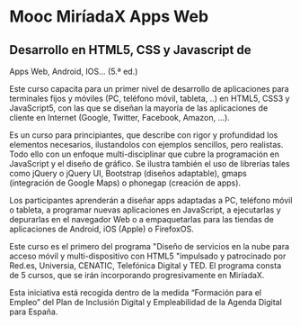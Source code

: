 # Mooc MiríadaX Apps Web

## Desarrollo en HTML5, CSS y Javascript de
   Apps Web, Android, IOS... (5.ª ed.)

Este curso capacita para un primer nivel de desarrollo de
aplicaciones para terminales fijos y móviles
(PC, teléfono móvil, tableta, ..) en HTML5, CSS3 y JavaScript5,
con las que se diseñan la mayoría de las aplicaciones de cliente
en Internet (Google, Twitter, Facebook, Amazon, …).

Es un curso para principiantes, que describe con rigor y profundidad
los elementos necesarios, ilustandolos con ejemplos sencillos,
pero realistas. Todo ello con un enfoque multi-disciplinar que cubre
la programación en JavaScript y el diseño de gráfico.
Se ilustra también el uso de librerías tales como jQuery o jQuery UI,
Bootstrap (diseños adaptable), gmaps (integración de Google Maps)
o phonegap (creación de apps).

Los participantes aprenderán a diseñar apps adaptadas a PC,
teléfono móvil o tableta, a programar nuevas aplicaciones en
JavaScript, a ejecutarlas y depurarlas en el navegador Web o a
empaquetarlas para las tiendas de aplicaciones de Android,
iOS (Apple) o FirefoxOS.

Este curso es el primero del programa
"Diseño de servicios en la nube para acceso móvil
y multi-dispositivo con HTML5 "impulsado y patrocinado por Red.es,
Universia, CENATIC, Telefónica Digital y TED.
El programa consta de 5 cursos, que se irán incorporando
progresivamente en MiríadaX.

Esta iniciativa está recogida dentro de la medida
“Formación para el Empleo” del Plan de Inclusión Digital
y Empleabilidad de la Agenda Digital para España.
